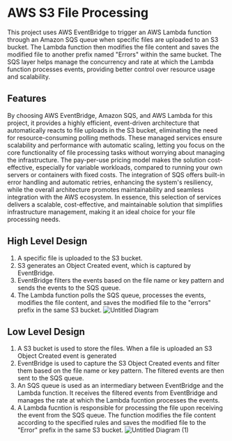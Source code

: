# AWS S3 File Processing
This project uses AWS EventBridge to trigger an AWS Lambda function through an Amazon SQS queue when specific files are uploaded to an S3 bucket. The Lambda function then modifies the file content and saves the modified file to another prefix named "Errors" within the same bucket. The SQS layer helps manage the concurrency and rate at which the Lambda function processes events, providing better control over resource usage and scalability.
## Features
By choosing AWS EventBridge, Amazon SQS, and AWS Lambda for this project, it provides a highly efficient, event-driven architecture that automatically reacts to file uploads in the S3 bucket, eliminating the need for resource-consuming polling methods. These managed services ensure scalability and performance with automatic scaling, letting you focus on the core functionality of file processing tasks without worrying about managing the infrastructure. The pay-per-use pricing model makes the solution cost-effective, especially for variable workloads, compared to running your own servers or containers with fixed costs. The integration of SQS offers built-in error handling and automatic retries, enhancing the system's resiliency, while the overall architecture promotes maintainability and seamless integration with the AWS ecosystem. In essence, this selection of services delivers a scalable, cost-effective, and maintainable solution that simplifies infrastructure management, making it an ideal choice for your file processing needs.
## High Level Design
1. A specific file is uploaded to the S3 bucket.
2. S3 generates an Object Created event, which is captured by EventBridge.
3. EventBridge filters the events based on the file name or key pattern and sends the events to the SQS queue.
4. The Lambda function polls the SQS queue, processes the events, modifies the file content, and saves the modified file to the "errors" prefix in the same S3 bucket.
![Untitled Diagram](https://user-images.githubusercontent.com/101883275/230234952-d5c56284-fe86-4c5d-83f7-2dd07f1b8792.jpg)

## Low Level Design
1. A S3 bucket is used to store the files. When a file is uploaded an S3 Object Created event is generated
2. EventBridge is used to capture the S3 Object Created events and filter them based on the file name or key pattern. The filtered events are then sent to the SQS queue.
3. An SQS queue is used as an intermediary between EventBridge and the Lambda function. It receives the filtered events from EventBridge and manages the rate at which the Lambda fucntion processes the events.
4. A Lambda fucntion is responsible for processing the file upon receiving the event from the SQS queue. The function modifies the file content according to the specified rules and saves the modified file to the "Error" prefix in the same S3 bucket.
![Untitled Diagram (1)](https://user-images.githubusercontent.com/101883275/231315708-3ca3047d-59e0-4849-acc0-9884b1c0a413.jpg)
